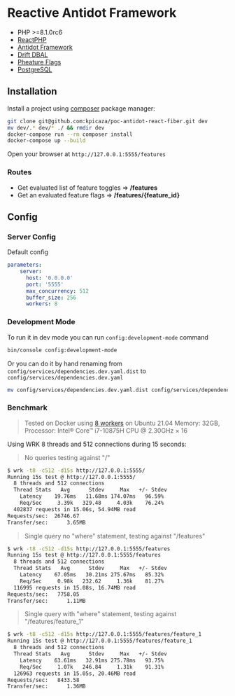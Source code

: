 Reactive Antidot Framework
=================

* PHP >=8.1.0rc6
* [ReactPHP](https://github.com/reactphp)
* [Antidot Framework](https://github.com/antidot-framework)
* [Drift DBAL](https://github.com/driftphp/reactphp-dbal)
* [Pheature Flags](https://github.com/pheature-flags/pheature-flags)
* [PostgreSQL](https://www.postgresql.org/)

## Installation

Install a project using [composer](https://getcomposer.org/download/) package manager:

````bash
git clone git@github.com:kpicaza/poc-antidot-react-fiber.git dev
mv dev/.* dev/* ./ && rmdir dev
docker-compose run --rm composer install
docker-compose up --build
````

Open your browser at `http://127.0.0.1:5555/features`

### Routes

* Get evaluated list of feature toggles => **/features**
* Get an evaluated feature flags => **/features/{feature_id}**

## Config

### Server Config

Default config
<span id="parameters-config"></span>

```yaml
parameters:
    server:
      host: '0.0.0.0'
      port: '5555'
      max_concurrency: 512
      buffer_size: 256
      workers: 8

```

### Development Mode

To run it in dev mode you can run `config:development-mode` command

````bash
bin/console config:development-mode
````

Or you can do it by hand renaming from `config/services/dependencies.dev.yaml.dist` to `config/services/dependencies.dev.yaml`

````bash
mv config/services/dependencies.dev.yaml.dist config/services/dependencies.dev.yaml
````

### Benchmark

> Tested on Docker using [8 workers](#parameters-config) on Ubuntu 21.04 Memory: 32GB, Processor: Intel® Core™ i7-10875H CPU @ 2.30GHz × 16

Using WRK 8 threads and 512 connections during 15 seconds:

> No queries testing against "/"

```bash
$ wrk -t8 -c512 -d15s http://127.0.0.1:5555/                                                                                                                                                                                                         [7c7fb66]
Running 15s test @ http://127.0.0.1:5555/
  8 threads and 512 connections
  Thread Stats   Avg      Stdev     Max   +/- Stdev
    Latency    19.76ms   11.68ms 174.07ms   96.59%
    Req/Sec     3.39k   329.48     4.03k    76.24%
  402837 requests in 15.06s, 54.94MB read
Requests/sec:  26746.67
Transfer/sec:      3.65MB
```

> Single query no "where" statement, testing against "/features"

```bash
$ wrk -t8 -c512 -d15s http://127.0.0.1:5555/features                                                                                                                                                                                                 [7c7fb66]
Running 15s test @ http://127.0.0.1:5555/features
  8 threads and 512 connections
  Thread Stats   Avg      Stdev     Max   +/- Stdev
    Latency    67.05ms   30.21ms 275.67ms   85.32%
    Req/Sec     0.98k   232.62     1.36k    81.27%
  116995 requests in 15.08s, 16.74MB read
Requests/sec:   7758.05
Transfer/sec:      1.11MB
```

> Single query with "where" statement, testing against "/features/feature_1"

```bash
$ wrk -t8 -c512 -d15s http://127.0.0.1:5555/features/feature_1                                                                                                                                                                                       [7c7fb66]
Running 15s test @ http://127.0.0.1:5555/features/feature_1
  8 threads and 512 connections
  Thread Stats   Avg      Stdev     Max   +/- Stdev
    Latency    63.61ms   32.91ms 275.78ms   93.75%
    Req/Sec     1.07k   246.84     1.31k    91.31%
  126963 requests in 15.05s, 20.46MB read
Requests/sec:   8433.58
Transfer/sec:      1.36MB
```
